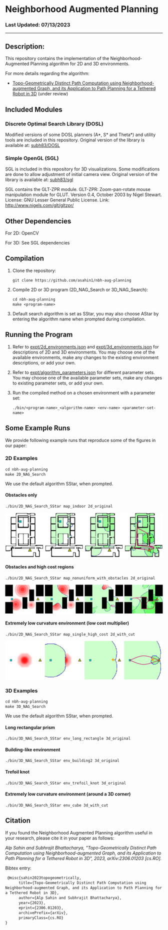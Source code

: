 # Neighborhood Augmented Planning

### Last Updated: 07/13/2023

---

## Description:

This repository contains the implementation of the Neighborhood-Augmented Planning algorithm for 2D and 3D environments.

For more details regarding the algorithm:

- [Topo-Geometrically Distinct Path Computation using Neighborhood-augmented Graph, and its Application to Path Planning for a Tethered Robot in 3D](https://arxiv.org/abs/2306.01203) (under review)

## Included Modules

### Discrete Optimal Search Library (DOSL)

Modified versions of some DOSL planners (A*, S* and Theta\*) and utility tools are included in this repository. Original version of the library is available at: [subh83/DOSL](https://github.com/subh83/DOSL)

### Simple OpenGL (SGL)

SGL is included in this repository for 3D visualizations. Some modifications are done to allow adjustment of initial camera view. Original version of the library is available at: [subh83/sgl](https://github.com/subh83/sgl)

SGL contains the GLT-ZPR module. GLT-ZPR:
Zoom-pan-rotate mouse manipulation module for GLUT.
Version 0.4, October 2003
by Nigel Stewart.
License: GNU Lesser General Public License.
Link: http://www.nigels.com/glt/gltzpr/

## Other Dependencies

For 2D: OpenCV

For 3D: See SGL dependencies

## Compilation

1. Clone the repository:

   ```
   git clone https://github.com/asahin1/nbh-aug-planning
   ```

2. Compile 2D or 3D program (2D_NAG_Search or 3D_NAG_Search):

   ```
   cd nbh-aug-planning
   make <program-name>
   ```

3. Default search algorithm is set as SStar, you may also choose AStar by entering the algorithm name when prompted during compilation.

## Running the Program

1. Refer to [expt/2d_environments.json](https://github.com/asahin1/nbh-aug-planning/blob/main/expt/2d_environments.json) and [expt/3d_environments.json](https://github.com/asahin1/nbh-aug-planning/blob/main/expt/3d_environments.json) for descriptions of 2D and 3D environments. You may choose one of the available environments, make any changes to the existing environment descriptions, or add your own.

2. Refer to [expt/algorithm_parameters.json](https://github.com/asahin1/nbh-aug-planning/blob/main/expt/algorithm_parameters.json) for different parameter sets. You may choose one of the available parameter sets, make any changes to existing parameter sets, or add your own.

3. Run the compiled method on a chosen environment with a parameter set:
   ```
   ./bin/<program-name>_<algorithm-name> <env-name> <parameter-set-name>
   ```

## Some Example Runs

We provide following example runs that reproduce some of the figures in our paper:

### 2D Examples

```
cd nbh-aug-planning
make 2D_NAG_Search
```

We use the default algorithm SStar, when prompted.

#### Obstacles only

```
./bin/2D_NAG_Search_SStar map_indoor 2d_original
```

![](/media/map_indoor.png)

#### Obstacles and high cost regions

```
./bin/2D_NAG_Search_SStar map_nonuniform_with_obstacles 2d_original
```

![](/media/map_nonuniform_with_obstacles.png)

#### Extremely low curvature environment (low cost multiplier)

```
./bin/2D_NAG_Search_SStar map_single_high_cost 2d_with_cut
```

![](/media/map_single_high_cost.png)

### 3D Examples

```
cd nbh-aug-planning
make 3D_NAG_Search
```

We use the default algorithm SStar, when prompted.

#### Long rectangular prism

```
./bin/3D_NAG_Search_SStar env_long_rectangle 3d_original
```

#### Building-like environment

```
./bin/3D_NAG_Search_SStar env_building2 3d_original
```

#### Trefoil knot

```
./bin/3D_NAG_Search_SStar env_trefoil_knot 3d_original
```

#### Extremely low curvature environment (around a 3D corner)

```
./bin/3D_NAG_Search_SStar env_cube 3d_with_cut
```

## Citation

If you found the Neighborhood Augmented Planning algorithm useful in your research, please cite it in your paper as follows:

_Alp Sahin and Subhrajit Bhattacharya, "Topo-Geometrically Distinct Path Computation using Neighborhood-augmented Graph, and its Application to Path Planning for a Tethered Robot in 3D", 2023, arXiv:2306.01203 [cs.RO]._

Bibtex entry:

```
 @misc{sahin2023topogeometrically,
      title={Topo-Geometrically Distinct Path Computation using Neighborhood-augmented Graph, and its Application to Path Planning for a Tethered Robot in 3D},
      author={Alp Sahin and Subhrajit Bhattacharya},
      year={2023},
      eprint={2306.01203},
      archivePrefix={arXiv},
      primaryClass={cs.RO}
}
```
